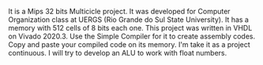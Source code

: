 It is a Mips 32 bits Multicicle project. It was developed for Computer Organization class at UERGS (Rio Grande do Sul State University). It has a memory with 512 cells of 8 bits each one. This project was written in VHDL on Vivado 2020.3. Use the Simple Compiler for it to create assembly codes. Copy and paste your compiled code on its memory. I'm take it as a project continuous. I will try to develop an ALU to work with float numbers.
